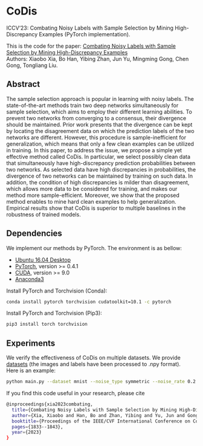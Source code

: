 # CoDis  
ICCV‘23: Combating Noisy Labels with Sample Selection
by Mining High-Discrepancy Examples (PyTorch implementation).  

This is the code for the paper:
[Combating Noisy Labels with Sample Selection
by Mining High-Discrepancy Examples](https://openaccess.thecvf.com/content/ICCV2023/papers/Xia_Combating_Noisy_Labels_with_Sample_Selection_by_Mining_High-Discrepancy_Examples_ICCV_2023_paper.pdf)      
Authors: Xiaobo Xia, Bo Han, Yibing Zhan, Jun Yu, Mingming Gong, Chen Gong, Tongliang Liu.

## Abstract
The sample selection approach is popular in learning with noisy labels. The state-of-the-art methods train two deep networks simultaneously for sample selection, which aims to employ their different learning abilities. To prevent two networks from converging to a consensus, their divergence should be maintained. Prior work presents that the divergence can be kept by locating the disagreement data on which the prediction labels of the two networks are different. However, this procedure is sample-inefficient for generalization, which means that only a few clean examples can be utilized in training. In this paper, to address the issue, we propose a simple yet effective method called CoDis. In particular, we select possibly clean data that simultaneously have high-discrepancy prediction probabilities between two networks. As selected data have high discrepancies in probabilities, the divergence of two networks can be maintained by training on such data. In addition, the condition of high discrepancies is milder than disagreement, which allows more data to be considered for training, and makes our method more sample-efficient. Moreover, we show that the proposed method enables to mine hard clean examples to help generalization. Empirical results show that CoDis is superior to multiple baselines in the robustness of trained models.


## Dependencies
We implement our methods by PyTorch. The environment is as bellow:
- [Ubuntu 16.04 Desktop](https://ubuntu.com/download)
- [PyTorch](https://PyTorch.org/), version >= 0.4.1
- [CUDA](https://developer.nvidia.com/cuda-downloads), version >= 9.0
- [Anaconda3](https://www.anaconda.com/)

Install PyTorch and Torchvision (Conda):
```bash
conda install pytorch torchvision cudatoolkit=10.1 -c pytorch
```

Install PyTorch and Torchvision (Pip3):
```bash
pip3 install torch torchvision
```
## Experiments
We verify the effectiveness of CoDis on multiple datasets. We provide [datasets](https://drive.google.com/open?id=1Tz3W3JVYv2nu-mdM6x33KSnRIY1B7ygQ) (the images and labels have been processed to .npy format).        
Here is an example: 
```bash
python main.py --dataset mnist --noise_type symmetric --noise_rate 0.2
```

If you find this code useful in your research, please cite  
```bash
@inproceedings{xia2023combating,
  title={Combating Noisy Labels with Sample Selection by Mining High-Discrepancy Examples},
  author={Xia, Xiaobo and Han, Bo and Zhan, Yibing and Yu, Jun and Gong, Mingming and Gong, Chen and Liu, Tongliang},
  booktitle={Proceedings of the IEEE/CVF International Conference on Computer Vision},
  pages={1833--1843},
  year={2023}
}  
```
